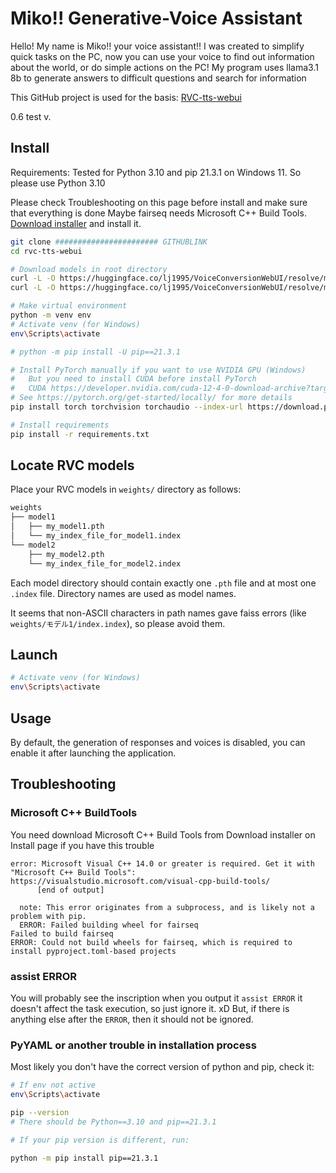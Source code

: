 # Miko!! Generative-Voice Assistant

Hello! My name is Miko!! your voice assistant!!
I was created to simplify quick tasks on the PC, now you can use your voice to find out information about the world, or do simple actions on the PC!
My program uses llama3.1 8b to generate answers to difficult questions and search for information

This GitHub project is used for the basis: [RVC-tts-webui](https://github.com/litagin02/rvc-tts-webui)

0.6 test v.
## Install

Requirements: Tested for Python 3.10 and pip 21.3.1 on Windows 11. So please use Python 3.10

Please check Troubleshooting on this page before install and make sure that everything is done
Maybe fairseq needs Microsoft C++ Build Tools.
[Download installer](https://visualstudio.microsoft.com/ja/thank-you-downloading-visual-studio/?sku=BuildTools&rel=16) and install it.

```bash
git clone ####################### GITHUBLINK
cd rvc-tts-webui

# Download models in root directory
curl -L -O https://huggingface.co/lj1995/VoiceConversionWebUI/resolve/main/hubert_base.pt
curl -L -O https://huggingface.co/lj1995/VoiceConversionWebUI/resolve/main/rmvpe.pt

# Make virtual environment
python -m venv env
# Activate venv (for Windows)
env\Scripts\activate

# python -m pip install -U pip==21.3.1

# Install PyTorch manually if you want to use NVIDIA GPU (Windows)
#   But you need to install CUDA before install PyTorch
#   CUDA https://developer.nvidia.com/cuda-12-4-0-download-archive?target_os=Windows&target_arch=x86_64
# See https://pytorch.org/get-started/locally/ for more details
pip install torch torchvision torchaudio --index-url https://download.pytorch.org/whl/cu124

# Install requirements
pip install -r requirements.txt
```

## Locate RVC models

Place your RVC models in `weights/` directory as follows:

```bash
weights
├── model1
│   ├── my_model1.pth
│   └── my_index_file_for_model1.index
└── model2
    ├── my_model2.pth
    └── my_index_file_for_model2.index
```

Each model directory should contain exactly one `.pth` file and at most one `.index` file. Directory names are used as model names.

It seems that non-ASCII characters in path names gave faiss errors (like `weights/モデル1/index.index`), so please avoid them.

## Launch

```bash
# Activate venv (for Windows)
env\Scripts\activate
```

## Usage

By default, the generation of responses and voices is disabled, you can enable it after launching the application.


## Troubleshooting

### Microsoft C++ BuildTools
You need download Microsoft C++ Build Tools from Download installer on Install page if you have this trouble
```
error: Microsoft Visual C++ 14.0 or greater is required. Get it with "Microsoft C++ Build Tools": https://visualstudio.microsoft.com/visual-cpp-build-tools/
      [end of output]

  note: This error originates from a subprocess, and is likely not a problem with pip.
  ERROR: Failed building wheel for fairseq
Failed to build fairseq
ERROR: Could not build wheels for fairseq, which is required to install pyproject.toml-based projects
```

### assist ERROR
You will probably see the inscription when you output it `assist ERROR` it doesn't affect the task execution, so just ignore it. xD
But, if there is anything else after the `ERROR`, then it should not be ignored.

### PyYAML or another trouble in installation process
Most likely you don't have the correct version of python and pip, check it:
```bash
# If env not active
env\Scripts\activate

pip --version
# There should be Python==3.10 and pip==21.3.1

# If your pip version is different, run:

python -m pip install pip==21.3.1
```